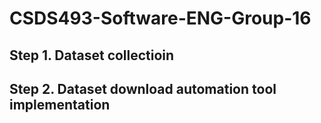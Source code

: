 # CSDS493-Software-ENG-Group-16
## Step 1. Dataset collectioin 
## Step 2. Dataset download automation tool implementation
